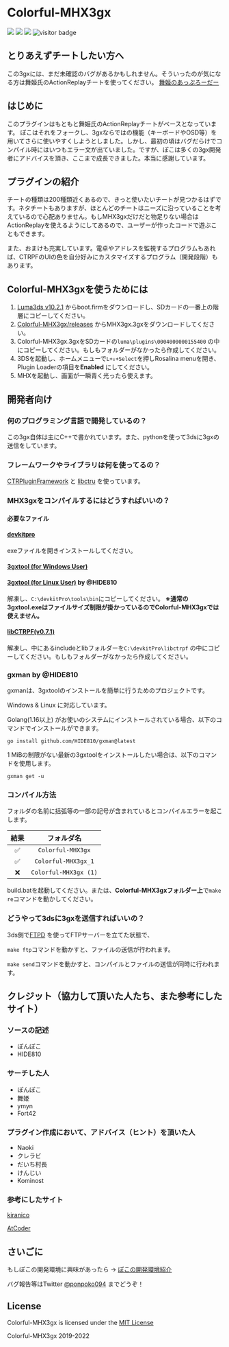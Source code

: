 # Colorful-MHX3gx

![](https://user-images.githubusercontent.com/46832957/142984867-329de07d-47a5-4a1d-8ca4-634eedf1ddd8.png) ![](https://img.shields.io/github/downloads/ponpoko094/Colorful-MHX3gx/total) ![](https://img.shields.io/github/languages/code-size/ponpoko094/Colorful-MHX3gx) ![visitor badge](https://visitor-badge.glitch.me/badge?page_id=ponpoko094.Colorful-MHX3gx)

## とりあえずチートしたい方へ

この3gxには、まだ未確認のバグがあるかもしれません。そういったのが気になる方は舞姫氏のActionReplayチートを使ってください。 [舞姫のあっぷろーだー](https://ux.getuploader.com/1456723/download/9)

## はじめに

このプラグインはもともと舞姫氏のActionReplayチートがベースとなっています。 ぽこはそれをフォークし、3gxならではの機能（キーボードやOSD等）を用いてさらに使いやすくしようとしました。しかし、最初の頃はバグだらけでコンパイル時にはいつもエラー文が出ていました。ですが、ぽこは多くの3gx開発者にアドバイスを頂き、ここまで成長できました。本当に感謝しています。

## プラグインの紹介

チートの種類は200種類近くあるので、きっと使いたいチートが見つかるはずです。ネタチートもありますが、ほとんどのチートはニーズに沿っていることを考えているので心配ありません。もしMHX3gxだけだと物足りない場合はActionReplayを使えるようにしてあるので、ユーザーが作ったコードで遊ぶこともできます。

また、おまけも充実しています。電卓やアドレスを監視するプログラムもあれば、CTRPFのUIの色を自分好みにカスタマイズするプログラム（開発段階）もあります。

## Colorful-MHX3gxを使うためには

1. [Luma3ds v10.2.1](https://github.com/Nanquitas/Luma3DS/releases/tag/v10.2.1) からboot.firmをダウンロードし、SDカードの一番上の階層にコピーしてください。
2. [Colorful-MHX3gx/releases](https://github.com/ponpoko094/Colorful-MHX3gx/releases) からMHX3gx.3gxをダウンロードしてください。
3. Colorful-MHX3gx.3gxをSDカードの`luma\plugins\0004000000155400` の中にコピーしてください。もしもフォルダーがなかったら作成してください。
4. 3DSを起動し、ホームメニューで`L+↓+Select`を押しRosalina menuを開き、Plugin Loaderの項目を**Enabled** にしてください。
5. MHXを起動し、画面が一瞬青く光ったら使えます。

## 開発者向け

### 何のプログラミング言語で開発しているの？

この3gx自体は主にC++で書かれています。また、pythonを使って3dsに3gxの送信をしています。

### フレームワークやライブラリは何を使ってるの？

[CTRPluginFramework](https://github.com/mariohackandglitch/CTRPluginFramework-BlankTemplate) と [libctru](https://github.com/devkitPro/libctru) を使っています。

### MHX3gxをコンパイルするにはどうすればいいの？

#### 必要なファイル

#### [devkitpro](https://github.com/devkitPro/installer/releases/latest)

exeファイルを開きインストールしてください。

#### [3gxtool (for Windows User)](https://cdn.discordapp.com/attachments/895927933724688387/896335750898020352/patched3gxtool.7z)

#### [3gxtool (for Linux User)](https://cdn.discordapp.com/attachments/479233444249862174/908696881297760296/3gxtool) by @HIDE810

解凍し、`C:\devkitPro\tools\bin`にコピーしてください。 **※通常の3gxtool.exeはファイルサイズ制限が掛かっているのでColorful-MHX3gxでは使えません。**

#### [libCTRPF(v0.7.1)](https://cdn.discordapp.com/attachments/895927933724688387/896385805214449684/libctrpf-0.7.1-4bd18725.7z)

解凍し、中にあるincludeとlibフォルダーを`C:\devkitPro\libctrpf` の中にコピーしてください。もしもフォルダーがなかったら作成してください。

### gxman by @HIDE810

gxmanは、3gxtoolのインストールを簡単に行うためのプロジェクトです。

Windows & Linux に対応しています。

Golang(1.16以上) がお使いのシステムにインストールされている場合、以下のコマンドでインストールができます。

```
go install github.com/HIDE810/gxman@latest
```

1 MiBの制限がない最新の3gxtoolをインストールしたい場合は、以下のコマンドを使用します。

```
gxman get -u
```

### コンパイル方法

フォルダの名前に括弧等の一部の記号が含まれているとコンパイルエラーを起こします。

|  結果 |         フォルダ名         |
| :-: | :-------------------: |
|  ✅  |   `Colorful-MHX3gx`   |
|  ✅  |  `Colorful-MHX3gx_1`  |
|  ❌  | `Colorful-MHX3gx (1)` |

build.batを起動してください。または、**Colorful-MHX3gxフォルダー上**で`make re`コマンドを動かしてください。

### どうやって3dsに3gxを送信すればいいの？

3ds側で[FTPD](https://github.com/mtheall/ftpd/releases/latest) を使ってFTPサーバーを立てた状態で、

`make ftp`コマンドを動かすと、ファイルの送信が行われます。

`make send`コマンドを動かすと、コンパイルとファイルの送信が同時に行われます。

## クレジット（協力して頂いた人たち、また参考にしたサイト）

### ソースの記述

* ぽんぽこ
* HIDE810

### サーチした人

* ぽんぽこ
* 舞姫
* ymyn
* Fort42

### プラグイン作成において、アドバイス（ヒント）を頂いた人

* Naoki
* クレラビ
* だいち村長
* けんじい
* Kominost

### 参考にしたサイト

[kiranico](http://mhgen.kiranico.com)

[AtCoder](https://atcoder.jp/contests/APG4b)

## さいごに

もしぽこの開発環境に興味があったら → [ぽこの開発環境紹介](https://gist.github.com/ponpoko094/586fd8a17122d8fd1f028211f2465144)

バグ報告等はTwitter [@ponpoko094](https://twitter.com/ponpoko094) までどうぞ！

## License

Colorful-MHX3gx is licensed under the [MIT License](LICENSE)

Colorful-MHX3gx 2019-2022
